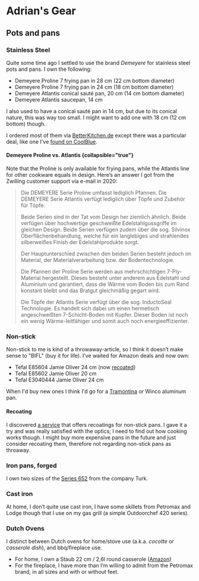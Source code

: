 # Adrian's Gear

## Pots and pans

### Stainless Steel

Quite some time ago I settled to use the brand _Demeyere_ for stainless steel pots and pans. I own the following:

- Demeyere Proline 7 frying pan in 28 cm (22 cm bottom diameter)
- Demeyere Proline 7 frying pan in 24 cm (18 cm bottom diameter)
- Demeyere Atlantis conical sauté pan, 20 cm (14 cm bottom diameter)
- Demeyere Atlantis saucepan, 14 cm

I also used to have a conical sauté pan in 14 cm, but due to its conical nature, this was way too small. I might want to add one with 18 cm (12 cm bottom) though.

I ordered most of them via [BetterKitchen.de](https://betterkitchen.de/) except there was a particular deal, like one I've [found on CoolBlue](https://www.coolblue.de/toepfe-und-pfannen/demeyere).

#### Demeyere Proline vs. Atlantis {collapsible="true"}

Note that the Proline is only available for frying pans, while the Atlantis line for other cookware equals in design. Here’s an answer I got from the Zwilling customer support via e-mail in 2020:

> Die DEMEYERE Serie Proline umfasst lediglich Pfannen. Die DEMEYERE Serie Atlantis verfügt lediglich über Töpfe und Zubehör für Töpfe.
> 
> Beide Serien sind in der Tat vom Design her ziemlich ähnlich. Beide verfügen über hochwertige geschweißte Edelstahlgussgriffe im gleichen Design. Beide Serien verfügen zudem über die sog. Silvinox Oberflächenbehandlung, welche für ein langlebiges und strahlendes silberweißes Finish der Edelstahlprodukte sorgt.
> 
> Der Hauptunterschied zwischen den beiden Serien besteht jedoch im Material, der Materialverarbeitung bzw. der Bodentechnologie.
> 
> Die Pfannen der Proline Serie werden aus mehrschichtigen 7-Ply-Material hergestellt. Dieses besteht unter anderem aus Edelstahl und Aluminium und garantiert, dass die Wärme vom Boden bis zum Rand konstant bleibt und das Bratgut gleichmäßig gegart wird.
> 
> Die Töpfe der Atlantis Serie verfügt über die sog. InductoSeal Technologie. Es handelt sich dabei um einen hermetisch angeschweißten 7-Schicht-Boden mit Kupfer. Dieser Boden ist noch ein wenig Wärme-leitfähiger und somit auch noch energieeffizienter.

### Non-stick

Non-stick to me is kind of a throwaway-article, so I think it doesn’t make sense to "BIFL" (buy it for life). I’ve waited for Amazon deals and now own:

- Tefal E85604 Jamie Oliver 24 cm (now [recoated](#recoating))
- Tefal E85602 Jamie Oliver 20 cm
- Tefal E3040444 Jamie Oliver 24 cm

When I'd buy new ones I think I'd go for a [Tramontina](https://www.tramontina.com/pro-series-10-in-fry-pan-80114535.html) or Winco aluminum pan.

#### Recoating

I discovered [a service](https://pfannenbeschichtung.de) that offers recoatings for non-stick pans. I gave it a try and was really satisfied with the optics; I need to find out how cooking works though. I might buy more expensive pans in the future and just consider recoating them, therefore not regarding non-stick pans as throaway.

### Iron pans, forged

I own two sizes of the [Series 652](https://www.albert-turk.de/eisenpfannen/schmiedeeiserne-bratpfanne) from the company Turk.

### Cast iron

At home, I don’t quite use cast iron, I have some skillets from Petromax and Lodge though that I use on my gas grill (a simple Outdoorchef 420 series).

### Dutch Ovens

I distinct between Dutch ovens for home/stove use (a.k.a. _cocotte_ or _casserole dish_), and bbq/fireplace use.

- For home, I own a Staub 22 cm / 2,6l round casserole ([Amazon](https://a.co/d/f27sAoF))
- For the fireplace, I have more than I’m willing to admit from the Petromax brand, in all sizes and with or without feet.
